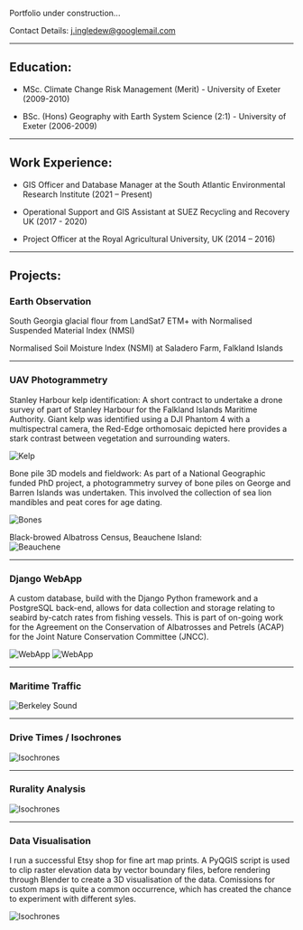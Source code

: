 Portfolio under construction...

Contact Details: j.ingledew@googlemail.com
___

## Education:
- MSc. Climate Change Risk Management (Merit) - University of Exeter (2009-2010)

- BSc. (Hons) Geography with Earth System Science (2:1) - University of Exeter (2006-2009)

___

## Work Experience:
- GIS Officer and Database Manager at the South Atlantic Environmental Research Institute (2021 – Present)

- Operational Support and GIS Assistant at SUEZ Recycling and Recovery UK (2017 - 2020)

- Project Officer at the Royal Agricultural University, UK (2014 – 2016)

___

## Projects:

### Earth Observation
  
  South Georgia glacial flour from LandSat7 ETM+ with Normalised Suspended Material Index (NMSI)
  
  Normalised Soil Moisture Index (NSMI) at Saladero Farm, Falkland Islands

___

### UAV Photogrammetry
  Stanley Harbour kelp identification: A short contract to undertake a drone survey of part of Stanley Harbour for the Falkland Islands Maritime Authority. Giant kelp was identified using a DJI Phantom 4 with a multispectral camera, the Red-Edge orthomosaic depicted here provides a stark contrast between vegetation and surrounding waters. 
  
  ![Kelp](https://github.com/jingledew/portfolio/raw/main/images/photo_3.jpg)
    
  Bone pile 3D models and fieldwork: As part of a National Geographic funded PhD project, a photogrammetry survey of bone piles on George and Barren Islands was undertaken. This involved the collection of sea lion mandibles and peat cores for age dating. 
  
  ![Bones](https://github.com/jingledew/portfolio/raw/main/images/Photo_6.png)
    
  Black-browed Albatross Census, Beauchene Island:  
  ![Beauchene](https://github.com/jingledew/portfolio/raw/main/images/photo_1.jpg)

___

### Django WebApp
  A custom database, build with the Django Python framework and a PostgreSQL back-end, allows for data collection and storage relating to seabird by-catch rates from fishing vessels. This is part of on-going work for the Agreement on the Conservation of Albatrosses and Petrels (ACAP) for the Joint Nature Conservation Committee (JNCC).
  
  ![WebApp](https://github.com/jingledew/portfolio/raw/main/images/photo_4.png)
  ![WebApp](https://github.com/jingledew/portfolio/raw/main/images/photo_5.png)

___

### Maritime Traffic

  ![Berkeley Sound](https://github.com/jingledew/portfolio/raw/main/images/photo_7.jpg)

___

### Drive Times / Isochrones

![Isochrones](https://github.com/jingledew/portfolio/raw/main/images/photo_8.jpg)

___

### Rurality Analysis

![Isochrones](https://github.com/jingledew/portfolio/raw/main/images/photo_9.jpg)

___

### Data Visualisation
I run a successful Etsy shop for fine art map prints. A PyQGIS script is used to clip raster elevation data by vector boundary files, before rendering through Blender to create a 3D visualisation of the data. Comissions for custom maps is quite a common occurrence, which has created the chance to experiment with different syles.

![Isochrones](https://github.com/jingledew/portfolio/raw/main/images/photo_10.jpg)



























